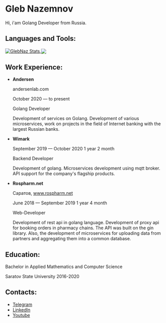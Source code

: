 # Gleb Nazemnov

Hi, i'am Golang Developer from Russia.

## Languages and Tools:

<a href="https://github.com/anuraghazra/github-readme-stats">
<img align="center" src="https://github-readme-stats.vercel.app/api?username=glebnaz&count_private=true&show_icons=true&theme=radical" alt="GlebNaz Stats" />
</a>
<a href="https://github.com/anuraghazra/github-readme-stats">
<img align="center" src="https://github-readme-stats.anuraghazra1.vercel.app/api/top-langs/?username=glebnaz&layout=compact&theme=radical" />
</a>

## Work Experience:

- **Andersen**

    andersenlab.com

    October 2020 — to present

    Golang Developer

    Development of services on Golang. Development of various microservices, work on projects in the field of Internet banking with the largest Russian banks.

- **Wimark**

    September 2019 — October 2020 1 year 2 month

    Backend Developer

    Development of golang. Microservices development using mqtt broker. API support for the company's flagship products.

- **Rospharm.net**

    Саратов, www.rospharm.net

    June 2018 — September 2019 1 year 4 month

    Web-Developer

    Development of rest api in golang language. Development of proxy api for booking orders in pharmacy chains. The API was built on the gin library. Also, the development of microservices for uploading data from partners and aggregating them into a common database.

## Education:

Bachelor in Applied Mathematics and Computer Science

Saratov State University 2016-2020

## Contacts:

 - [Telegram](https://t.me/glebnaz)
 - [LinkedIn](https://www.linkedin.com/in/gleb-nazemnov-97095816a)
 - [Youtube](https://www.youtube.com/channel/UC0y2imcpHCM97-MV1lUQvKg)
